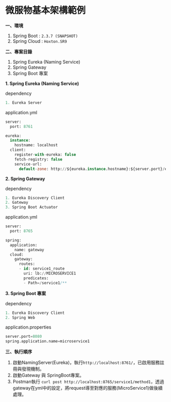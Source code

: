 # 微服物基本架構範例
**一、環境**
1. Spring Boot : `2.3.7 (SNAPSHOT)`
2. Spring Cloud : `Hoxton.SR9`

**二、專案目錄**
1. Spring Eureka (Naming Service)
2. Spring Gateway
3. Spring Boot 專案



**1. Spring Eureka (Naming Service)**

dependency
```sql
1. Eureka Server
```

application.yml
```sql
server:
  port: 8761

eureka:
  instance:
    hostname: localhost
  client:
    register-with-eureka: false
    fetch-registry: false
    service-url:
      default-zone: http://${eureka.instance.hostname}:${server.port}/eureka/ ##Eureka Server的位址
```

**2. Spring Gateway**

dependency
```sql
1. Eureka Discovery Client
2. Gateway
3. Spring Boot Actuator 
```

application.yml
```sql
server:
  port: 8765

spring:
  application:
    name: gateway
  cloud:
    gateway:
      routes:
      - id: service1_route
        uri: lb://MICROSERVICE1
        predicates:
        - Path=/service1/**
```

**3. Spring Boot 專案**

dependency
```sql
1. Eureka Discovery Client
2. Spring Web
```

application.properties
```sql
server.port=8080
spring.application.name=microservice1
```

**三、執行順序**
1. 啟動NamingServer(Eureka)，執行`http://localhost:8761/`，已啟用服務註冊與發現機制。
2. 啟動Gateway 與 SpringBoot專案。
3. Postman執行 `curl post http://localhost:8765/service1/method1`，透過gateway在yml中的設定，將request導至對應的服務(MicroService1)做後續處理。
